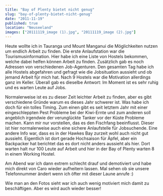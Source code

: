 ```yaml
---
title: "Bay of Plenty bietet nicht genug"
slug: "bay-of-plenty-bietet-nicht-genug"
date: "2011-11-19"
published: true
location: "Neuseeland"
images: ["20111119_image (1).jpg", "20111119_image (2).jpg"]
---
```


Heute wollte ich in Tauranga und Mount Manganui die Möglichkeiten nutzen um endlich Arbeit zu finden. Die erste Anlaufstation war die Tourismusinformation. Hier habe ich eine Liste von Hostels bekommen, welche dabei helfen können Arbeit zu finden. Zusätzlich gab es noch Adressen von verschiedenen Job-Agenturen. Den gesamten Tag habe ich alle Hostels abgefahren und gefragt wie die Jobsituation aussieht und ob jemand Arbeit für mich hat. Nach 9 Hostels war die Motivation allerdings ganz im Keller. Überall gab es dieselbe Antwort: Im Moment ist es sehr ruhig und es warten Leute auf Jobs.

Normalerweise ist es zu dieser Zeit leichter Arbeit zu finden, aber es gibt verschiedene Gründe warum es dieses Jahr schwerer ist. Was habe ich doch für ein tolles Timing. Zum einen gibt es seit letztem Jahr mit einer eingeschleppten Pest Probleme bei der Kiwi-Ernte und zum anderen soll angeblich irgendwie der verunglückte Tanker vor der Küste Probleme machen. Kann mir nur vorstellen, das es den Fischfang beeinflusst. Dieser ist hier normalerweise auch eine sichere Anlaufstelle für Jobsuchende. Eine andere Info war, dass es in der Hawkes Bay zurzeit wohl auch nicht gut aussieht. Eigentlich ist dort gerade Hochsaison für Äpfel, aber ein Backpacker hat berichtet das es dort nicht anders aussieht als hier. Dort warten halt nur 100 Leute auf Arbeit und hier in der Bay of Plenty warten 8 in einem Working Hostel.

Am Abend war ich dann extrem schlecht drauf und demotiviert und habe mich direkt von Caro wieder aufheitern lassen. Mal sehen ob sie unsere Telefonnummer ändert wenn ich öfter mit dieser Laune anrufe :)

Wie man an den Fotos sieht war ich auch wenig motiviert mich damit zu beschäftigen. Aber es wird auch wieder besser!